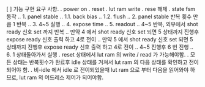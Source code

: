 [ ] 기능 구현 요구 사항.
. power on
. reset
. lut ram write
. rese 해제
. state fsm 동작
.. 1. panel stable
.. 1.1. back bias
.. 1.2. flush
.. 2. panel stable 반복 횟수 만큼 1 반복
.. 3. 4~5 실행
.. 4. expose time
.. 5. readout
.. 4~5 반복, 외부에서 shot ready 신호 set 까지 반복
.. 만약 4 에서 shot ready 신호 set 되면 5 상태까지 진행후 expose ready 신호 출력 하고 4로 전이
.. 만약 5 에서 shot ready 신호 set 되면 5 상태까지 진행후 expose ready 신호 출력 하고 4로 전이
.. 4~5 진행후 6 번 진행
.. 6. 1 상태돌아가서 실행
. reset 상태에서 lut ram 의 write / read 가 가능해야함.
. 모든 상태는 반복횟수가 완료후 idle 상태를 거쳐서 lut ram 의 다음 상태를 확인하고 전이되어야 함.
. 비-idle 에서 idle 로 전이되었을때 lut ram 으로 부터 다음을 읽어와야 하므로, lut ram 의 어드레스 제어가 되어야함.
